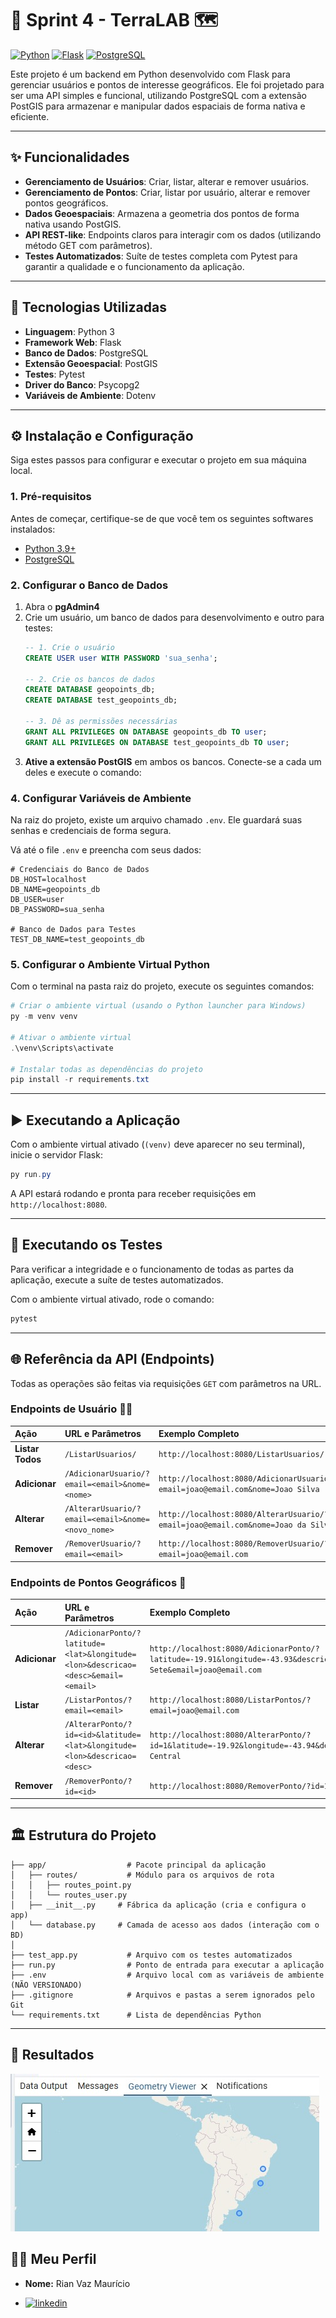 # 📖 Sprint 4 - TerraLAB 🗺️

[![Python](https://img.shields.io/badge/Python-3.11+-blue.svg)](https://www.python.org/)
[![Flask](https://img.shields.io/badge/Flask-2.x-black.svg)](https://flask.palletsprojects.com/)
[![PostgreSQL](https://img.shields.io/badge/PostgreSQL-14+-blue.svg)](https://www.postgresql.org/)

Este projeto é um backend em Python desenvolvido com Flask para gerenciar usuários e pontos de interesse geográficos. Ele foi projetado para ser uma API simples e funcional, utilizando PostgreSQL com a extensão PostGIS para armazenar e manipular dados espaciais de forma nativa e eficiente.

---

## ✨ Funcionalidades

* **Gerenciamento de Usuários**: Criar, listar, alterar e remover usuários.
* **Gerenciamento de Pontos**: Criar, listar por usuário, alterar e remover pontos geográficos.
* **Dados Geoespaciais**: Armazena a geometria dos pontos de forma nativa usando PostGIS.
* **API REST-like**: Endpoints claros para interagir com os dados (utilizando método GET com parâmetros).
* **Testes Automatizados**: Suíte de testes completa com Pytest para garantir a qualidade e o funcionamento da aplicação.

---

## 🚀 Tecnologias Utilizadas

* **Linguagem**: Python 3
* **Framework Web**: Flask
* **Banco de Dados**: PostgreSQL
* **Extensão Geoespacial**: PostGIS
* **Testes**: Pytest
* **Driver do Banco**: Psycopg2
* **Variáveis de Ambiente**: Dotenv

---

## ⚙️ Instalação e Configuração

Siga estes passos para configurar e executar o projeto em sua máquina local.

### 1. Pré-requisitos
Antes de começar, certifique-se de que você tem os seguintes softwares instalados:
* [Python 3.9+](https://www.python.org/downloads/)
* [PostgreSQL](https://www.postgresql.org/download/)

### 2. Configurar o Banco de Dados
1.  Abra o **pgAdmin4**
2.  Crie um usuário, um banco de dados para desenvolvimento e outro para testes:
    ```sql
    -- 1. Crie o usuário
    CREATE USER user WITH PASSWORD 'sua_senha';

    -- 2. Crie os bancos de dados
    CREATE DATABASE geopoints_db;
    CREATE DATABASE test_geopoints_db;

    -- 3. Dê as permissões necessárias
    GRANT ALL PRIVILEGES ON DATABASE geopoints_db TO user;
    GRANT ALL PRIVILEGES ON DATABASE test_geopoints_db TO user;
    ```
3.  **Ative a extensão PostGIS** em ambos os bancos. Conecte-se a cada um deles e execute o comando:
    

### 4. Configurar Variáveis de Ambiente
Na raiz do projeto, existe um arquivo chamado `.env`. Ele guardará suas senhas e credenciais de forma segura.

Vá até o file `.env` e preencha com seus dados:
```env
# Credenciais do Banco de Dados
DB_HOST=localhost
DB_NAME=geopoints_db
DB_USER=user
DB_PASSWORD=sua_senha

# Banco de Dados para Testes
TEST_DB_NAME=test_geopoints_db
```

### 5. Configurar o Ambiente Virtual Python
Com o terminal na pasta raiz do projeto, execute os seguintes comandos:

```powershell
# Criar o ambiente virtual (usando o Python launcher para Windows)
py -m venv venv

# Ativar o ambiente virtual
.\venv\Scripts\activate

# Instalar todas as dependências do projeto
pip install -r requirements.txt
```

---

## ▶️ Executando a Aplicação

Com o ambiente virtual ativado (`(venv)` deve aparecer no seu terminal), inicie o servidor Flask:

```powershell
py run.py
```
A API estará rodando e pronta para receber requisições em `http://localhost:8080`.

---

## 🧪 Executando os Testes

Para verificar a integridade e o funcionamento de todas as partes da aplicação, execute a suíte de testes automatizados.

Com o ambiente virtual ativado, rode o comando:
```powershell
pytest
```
---

## 🌐 Referência da API (Endpoints)

Todas as operações são feitas via requisições `GET` com parâmetros na URL.

### Endpoints de Usuário 🧑‍💻
| Ação | URL e Parâmetros | Exemplo Completo |
| :--- | :--- | :--- |
| **Listar Todos** | `/ListarUsuarios/` | `http://localhost:8080/ListarUsuarios/` |
| **Adicionar** | `/AdicionarUsuario/?email=<email>&nome=<nome>` | `http://localhost:8080/AdicionarUsuario/?email=joao@email.com&nome=Joao Silva` |
| **Alterar** | `/AlterarUsuario/?email=<email>&nome=<novo_nome>`| `http://localhost:8080/AlterarUsuario/?email=joao@email.com&nome=Joao da Silva`|
| **Remover** | `/RemoverUsuario/?email=<email>` | `http://localhost:8080/RemoverUsuario/?email=joao@email.com`|

### Endpoints de Pontos Geográficos 📍
| Ação | URL e Parâmetros | Exemplo Completo |
| :--- | :--- | :--- |
| **Adicionar** | `/AdicionarPonto/?latitude=<lat>&longitude=<lon>&descricao=<desc>&email=<email>`|`http://localhost:8080/AdicionarPonto/?latitude=-19.91&longitude=-43.93&descricao=Praça Sete&email=joao@email.com`|
| **Listar** | `/ListarPontos/?email=<email>` |`http://localhost:8080/ListarPontos/?email=joao@email.com`|
| **Alterar** | `/AlterarPonto/?id=<id>&latitude=<lat>&longitude=<lon>&descricao=<desc>` |`http://localhost:8080/AlterarPonto/?id=1&latitude=-19.92&longitude=-43.94&descricao=Mercado Central`|
| **Remover** | `/RemoverPonto/?id=<id>`|`http://localhost:8080/RemoverPonto/?id=1`|

---

## 🏛️ Estrutura do Projeto
```
├── app/                  # Pacote principal da aplicação
│   ├── routes/           # Módulo para os arquivos de rota
│   │   ├── routes_point.py
│   │   └── routes_user.py
│   ├── __init__.py     # Fábrica da aplicação (cria e configura o app)
│   └── database.py     # Camada de acesso aos dados (interação com o BD)
│
├── test_app.py           # Arquivo com os testes automatizados
├── run.py                # Ponto de entrada para executar a aplicação
├── .env                  # Arquivo local com as variáveis de ambiente (NÃO VERSIONADO)
├── .gitignore            # Arquivos e pastas a serem ignorados pelo Git
└── requirements.txt      # Lista de dependências Python
```

---

## 📄 Resultados

![representacao pontos](./images/ImagemGeomPontos.jpg)














## 🙋‍♂️ Meu Perfil

* **Nome:** Rian Vaz Maurício


* [![linkedin](https://img.shields.io/badge/linkedin-0A66C2?style=for-the-badge&logo=linkedin&logoColor=white)](https://www.linkedin.com/in/rianvaz)

